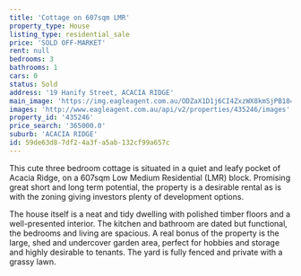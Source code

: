 ```yaml
---
title: 'Cottage on 607sqm LMR'
property_type: House
listing_type: residential_sale
price: 'SOLD OFF-MARKET'
rent: null
bedrooms: 3
bathrooms: 1
cars: 0
status: Sold
address: '19 Hanify Street, ACACIA RIDGE'
main_image: 'https://img.eagleagent.com.au/ODZaX1D1j6CI4ZxzWX8kmSjPB18=/1280x854/smart/https://s3-us-west-2.amazonaws.com/eagleagent-orig/images/6822190/130469034-image-M.jpg'
images: 'http://www.eagleagent.com.au/api/v2/properties/435246/images'
property_id: '435246'
price_search: '365000.0'
suburb: 'ACACIA RIDGE'
id: 59de63d8-7df2-4a3f-a5ab-132cf99a657c
---
```

This cute three bedroom cottage is situated in a quiet and leafy pocket of Acacia Ridge, on a 607sqm Low Medium Residential (LMR) block. Promising great short and long term potential, the property is a desirable rental as is with the zoning giving investors plenty of development options.

The house itself is a neat and tidy dwelling with polished timber floors and a well-presented interior. The kitchen and bathroom are dated but functional, the bedrooms and living are spacious. A real bonus of the property is the large, shed and undercover garden area, perfect for hobbies and storage and highly desirable to tenants. The yard is fully fenced and private with a grassy lawn.